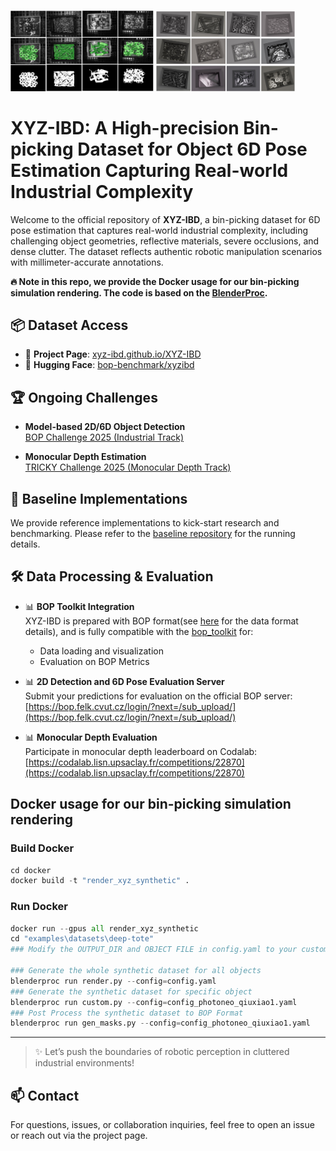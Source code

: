 <p align="left">
  <img src="images/label_vis.png"  width="45.5%"/>
  <img src="images/synthetic_vis.png" width="44%"/>
</p>

# XYZ-IBD: A High-precision Bin-picking Dataset for Object 6D Pose Estimation Capturing Real-world Industrial Complexity

Welcome to the official repository of **XYZ-IBD**, a bin-picking dataset for 6D pose estimation that captures real-world industrial complexity, including challenging object geometries, reflective materials, severe occlusions, and dense clutter. The dataset reflects authentic robotic manipulation scenarios with millimeter-accurate annotations. 


**🔥 Note in this repo, we provide the Docker usage for our bin-picking simulation rendering. The code is based on the [BlenderProc](https://github.com/DLR-RM/BlenderProc).**


## 📦 Dataset Access

- 🔗 **Project Page**: [xyz-ibd.github.io/XYZ-IBD](https://xyz-ibd.github.io/XYZ-IBD)
- 🤗 **Hugging Face**: [bop-benchmark/xyzibd](https://huggingface.co/datasets/bop-benchmark/xyzibd)



## 🏆 Ongoing Challenges

- **Model-based 2D/6D Object Detection**  
  [BOP Challenge 2025 (Industrial Track)](https://bop.felk.cvut.cz/challenges/)

- **Monocular Depth Estimation**  
  [TRICKY Challenge 2025 (Monocular Depth Track)](https://sites.google.com/view/iccv25tricky/home#h.9sn9fynz7to1)



## 🚀 Baseline Implementations

We provide reference implementations to kick-start research and benchmarking.
Please refer to the [baseline repository](https://github.com/GodZarathustra/Baselines-for-Industrial-Bin-Picking-BOP2025) for the running details.



## 🛠️ Data Processing & Evaluation

- 📊 **BOP Toolkit Integration**  
  XYZ-IBD is prepared with BOP format(see [here](https://github.com/thodan/bop_toolkit/blob/master/docs/bop_datasets_format.md) for the data format details), and is fully compatible with the [bop_toolkit](https://github.com/thodan/bop_toolkit) for:
  - Data loading and visualization
  - Evaluation on BOP Metrics

- 📊  **2D Detection and 6D Pose Evaluation Server**  
  Submit your predictions for evaluation on the official BOP server:  
  [https://bop.felk.cvut.cz/login/?next=/sub_upload/](https://bop.felk.cvut.cz/login/?next=/sub_upload/)

- 📊  **Monocular Depth Evaluation**  
  Participate in monocular depth leaderboard on Codalab:  
  [https://codalab.lisn.upsaclay.fr/competitions/22870](https://codalab.lisn.upsaclay.fr/competitions/22870)



## Docker usage for our bin-picking simulation rendering

### Build Docker
 ```python
cd docker 
docker build -t "render_xyz_synthetic" .
```
### Run Docker
```python
docker run --gpus all render_xyz_synthetic
cd "examples\datasets\deep-tote"
### Modify the OUTPUT_DIR and OBJECT FILE in config.yaml to your custom path before run scripts!

### Generate the whole synthetic dataset for all objects
blenderproc run render.py --config=config.yaml
### Generate the synthetic dataset for specific object
blenderproc run custom.py --config=config_photoneo_qiuxiao1.yaml
### Post Process the synthetic dataset to BOP Format
blenderproc run gen_masks.py --config=config_photoneo_qiuxiao1.yaml
```


---
> ✨ Let’s push the boundaries of robotic perception in cluttered industrial environments!
## 📫 Contact

For questions, issues, or collaboration inquiries, feel free to open an issue or reach out via the project page.
